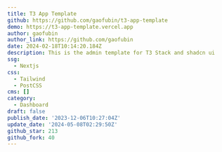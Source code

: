```yaml
---
title: T3 App Template
github: https://github.com/gaofubin/t3-app-template
demo: https://t3-app-template.vercel.app
author: gaofubin
author_link: https://github.com/gaofubin
date: 2024-02-18T10:14:20.184Z
description: This is the admin template for T3 Stack and shadcn ui
ssg:
  - Nextjs
css:
  - Tailwind
  - PostCSS
cms: []
category:
  - Dashboard
draft: false
publish_date: '2023-12-06T10:27:04Z'
update_date: '2024-05-08T02:29:50Z'
github_star: 213
github_fork: 40
---
```

